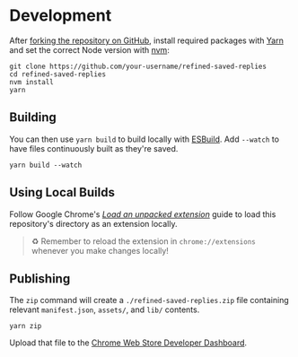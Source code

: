 # Development

After [forking the repository on GitHub](https://docs.github.com/en/get-started/quickstart/fork-a-repo), install required packages with [Yarn](https://yarnpkg.com) and set the correct Node version with [nvm](https://github.com/nvm-sh/nvm#installing-and-updating):

```shell
git clone https://github.com/your-username/refined-saved-replies
cd refined-saved-replies
nvm install
yarn
```

## Building

You can then use `yarn build` to build locally with [ESBuild](https://esbuild.github.io).
Add `--watch` to have files continuously built as they're saved.

```shell
yarn build --watch
```

## Using Local Builds

Follow Google Chrome's _[Load an unpacked extension](https://developer.chrome.com/docs/extensions/mv3/getstarted/#unpacked)_ guide to load this repository's directory as an extension locally.

> ♻️ Remember to reload the extension in `chrome://extensions` whenever you make changes locally!

## Publishing

The `zip` command will create a `./refined-saved-replies.zip` file containing relevant `manifest.json`, `assets/`, and `lib/` contents.

```shell
yarn zip
```

Upload that file to the [Chrome Web Store Developer Dashboard](https://chrome.google.com/webstore/devconsole).
